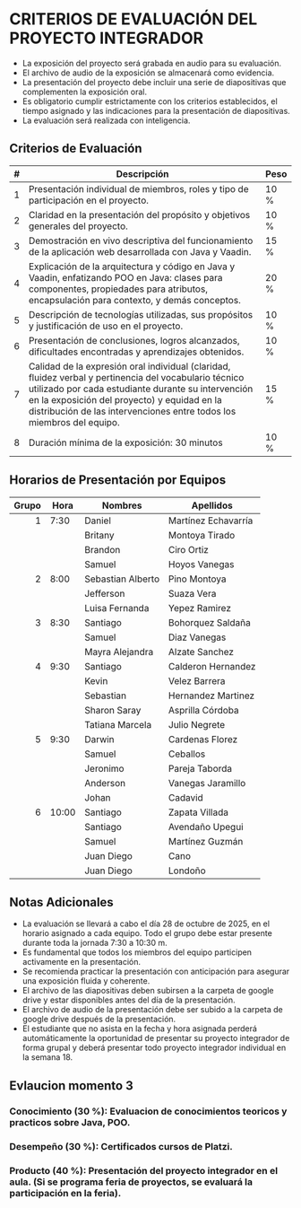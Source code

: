 # CRITERIOS DE EVALUACIÓN DEL PROYECTO INTEGRADOR

- La exposición del proyecto será grabada en audio para su evaluación.  
- El archivo de audio de la exposición se almacenará como evidencia.  
- La presentación del proyecto debe incluir una serie de diapositivas que complementen la exposición oral.  
- Es obligatorio cumplir estrictamente con los criterios establecidos, el tiempo asignado y las indicaciones para la presentación de diapositivas.  
- La evaluación será realizada con inteligencia.  

## Criterios de Evaluación

| # | Descripción | Peso |
|---|-------------|------|
| 1 | Presentación individual de miembros, roles y tipo de participación en el proyecto. | 10 % |
| 2 | Claridad en la presentación del propósito y objetivos generales del proyecto. | 10 % |
| 3 | Demostración en vivo descriptiva del funcionamiento de la aplicación web desarrollada con Java y Vaadin. | 15 % |
| 4 | Explicación de la arquitectura y código en Java y Vaadin, enfatizando POO en Java: clases para componentes, propiedades para atributos, encapsulación para contexto, y demás conceptos. | 20 % |
| 5 | Descripción de tecnologías utilizadas, sus propósitos y justificación de uso en el proyecto. | 10 % |
| 6 | Presentación de conclusiones, logros alcanzados, dificultades encontradas y aprendizajes obtenidos. | 10 % |
| 7 | Calidad de la expresión oral individual (claridad, fluidez verbal y pertinencia del vocabulario técnico utilizado por cada estudiante durante su intervención en la exposición del proyecto) y equidad en la distribución de las intervenciones entre todos los miembros del equipo. | 15 % |
| 8 | Duración mínima de la exposición: 30 minutos | 10 % |


## Horarios de Presentación por Equipos

| Grupo | Hora  | Nombres              | Apellidos           |
|--:|-------|----------------------|---------------------|
| 1 | 7:30  | Daniel               | Martínez Echavarría |
|   |       | Britany              | Montoya Tirado      |
|   |       | Brandon              | Ciro Ortiz          |
|   |       | Samuel               | Hoyos Vanegas       |
| 2 | 8:00  | Sebastian Alberto    | Pino Montoya        |
|   |       | Jefferson            | Suaza Vera          |
|   |       | Luisa Fernanda       | Yepez Ramirez       |
| 3 | 8:30  | Santiago             | Bohorquez Saldaña   |
|   |       | Samuel               | Diaz Vanegas        |
|   |       | Mayra Alejandra      | Alzate Sanchez      |
| 4 | 9:30  | Santiago             | Calderon Hernandez  |
|   |       | Kevin                | Velez Barrera       |
|   |       | Sebastian            | Hernandez Martinez  |
|   |       | Sharon Saray         | Asprilla Córdoba    |
|   |       | Tatiana Marcela      | Julio Negrete       |
| 5 | 9:30  | Darwin               | Cardenas Florez     |
|   |       | Samuel               | Ceballos            |
|   |       | Jeronimo             | Pareja Taborda      |
|   |       | Anderson             | Vanegas Jaramillo   |
|   |       | Johan                | Cadavid             |
| 6 | 10:00 | Santiago             | Zapata Villada      |
|   |       | Santiago             | Avendaño Upegui     |
|   |       | Samuel               | Martínez Guzmán     |
|   |       | Juan Diego           | Cano                |
|   |       | Juan Diego           | Londoño             |

## Notas Adicionales

- La evaluación se llevará a cabo el día 28 de octubre de 2025, en el horario asignado a cada equipo. Todo el grupo debe estar presente durante toda la jornada 7:30 a 10:30 m.
- Es fundamental que todos los miembros del equipo participen activamente en la presentación.
- Se recomienda practicar la presentación con anticipación para asegurar una exposición fluida y coherente.
- El archivo de las diapositivas deben subirsen a la carpeta de google drive y estar disponibles antes del día de la presentación.
- El archivo de audio de la presentación debe ser subido a la carpeta de google drive después de la presentación.
- El estudiante que no asista en la fecha y hora asignada perderá automáticamente la oportunidad de presentar su proyecto integrador de forma grupal y deberá presentar todo proyecto integrador individual en la semana 18.

## Evlaucion momento 3

### Conocimiento (30 %): Evaluacion de conocimientos teoricos y practicos sobre Java, POO.
### Desempeño (30 %): Certificados cursos de Platzi.
### Producto (40 %): Presentación del proyecto integrador en el aula. (Si se programa feria de proyectos, se evaluará la participación en la feria).   